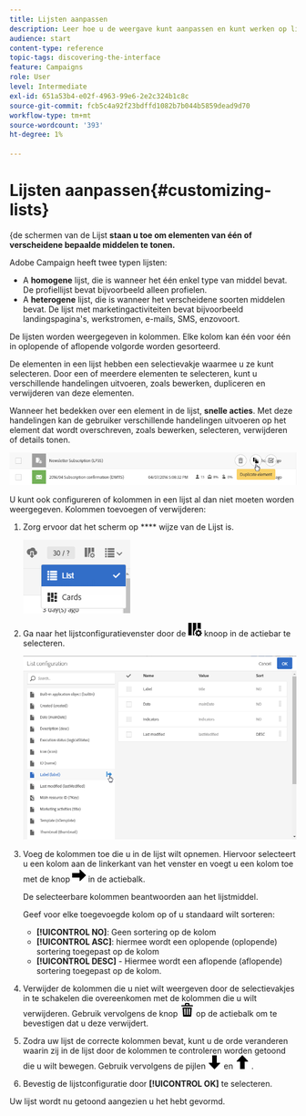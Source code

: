 ```yaml
---
title: Lijsten aanpassen
description: Leer hoe u de weergave kunt aanpassen en kunt werken op lijstschermen in Adobe Campaign Standard:elementen sorteren, filteren, verwijderen of dupliceren. De schermen van lijsten tonen elementen van één of verscheidene bepaalde middelen.
audience: start
content-type: reference
topic-tags: discovering-the-interface
feature: Campaigns
role: User
level: Intermediate
exl-id: 651a53b4-e02f-4963-99e6-2e2c324b1c8c
source-git-commit: fcb5c4a92f23bdffd1082b7b044b5859dead9d70
workflow-type: tm+mt
source-wordcount: '393'
ht-degree: 1%

---
```


# Lijsten aanpassen{#customizing-lists}

{de schermen van de Lijst **staan u toe om elementen van één of verscheidene bepaalde middelen te tonen.**

Adobe Campaign heeft twee typen lijsten:

* A **homogene** lijst, die is wanneer het één enkel type van middel bevat. De profiellijst bevat bijvoorbeeld alleen profielen.
* A **heterogene** lijst, die is wanneer het verscheidene soorten middelen bevat. De lijst met marketingactiviteiten bevat bijvoorbeeld landingspagina&#39;s, werkstromen, e-mails, SMS, enzovoort.

De lijsten worden weergegeven in kolommen. Elke kolom kan één voor één in oplopende of aflopende volgorde worden gesorteerd.

De elementen in een lijst hebben een selectievakje waarmee u ze kunt selecteren. Door een of meerdere elementen te selecteren, kunt u verschillende handelingen uitvoeren, zoals bewerken, dupliceren en verwijderen van deze elementen.

Wanneer het bedekken over een element in de lijst, **snelle acties**. Met deze handelingen kan de gebruiker verschillende handelingen uitvoeren op het element dat wordt overschreven, zoals bewerken, selecteren, verwijderen of details tonen.

![](assets/overview_list_quickactions.png)

U kunt ook configureren of kolommen in een lijst al dan niet moeten worden weergegeven. Kolommen toevoegen of verwijderen:

1. Zorg ervoor dat het scherm op **** wijze van de Lijst is.

   ![](assets/export_list_mode_switch.png)

1. Ga naar het lijstconfiguratievenster door de ![](assets/columnsettings.png) knoop in de actiebar te selecteren.

   ![](assets/list_configuration1.png)

1. Voeg de kolommen toe die u in de lijst wilt opnemen. Hiervoor selecteert u een kolom aan de linkerkant van het venster en voegt u een kolom toe met de knop ![](assets/arrowright.png) in de actiebalk.

   De selecteerbare kolommen beantwoorden aan het lijstmiddel.

   Geef voor elke toegevoegde kolom op of u standaard wilt sorteren:

   * **[!UICONTROL NO]**: Geen sortering op de kolom
   * **[!UICONTROL ASC]**: hiermee wordt een oplopende (oplopende) sortering toegepast op de kolom
   * **[!UICONTROL DESC]** - Hiermee wordt een aflopende (aflopende) sortering toegepast op de kolom.

1. Verwijder de kolommen die u niet wilt weergeven door de selectievakjes in te schakelen die overeenkomen met de kolommen die u wilt verwijderen. Gebruik vervolgens de knop ![](assets/delete.png) op de actiebalk om te bevestigen dat u deze verwijdert.
1. Zodra uw lijst de correcte kolommen bevat, kunt u de orde veranderen waarin zij in de lijst door de kolommen te controleren worden getoond die u wilt bewegen. Gebruik vervolgens de pijlen ![](assets/arrowdown.png) en ![](assets/arrowup.png) .
1. Bevestig de lijstconfiguratie door **[!UICONTROL OK]** te selecteren.

Uw lijst wordt nu getoond aangezien u het hebt gevormd.

